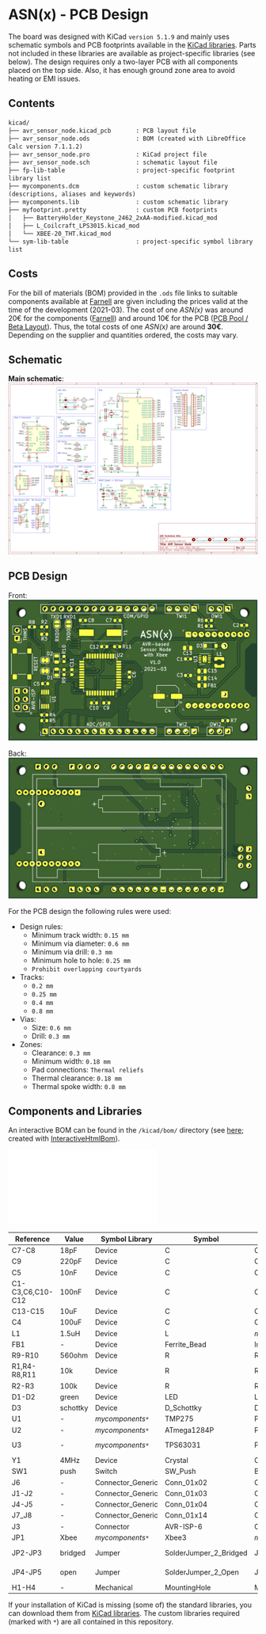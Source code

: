 # ASN(x) - PCB Design

The board was designed with KiCad `version 5.1.9` and mainly uses schematic symbols and PCB footprints available in the [KiCad libraries](https://kicad.org/libraries/download/).
Parts not included in these libraries are available as project-specific libraries (see below).
The design requires only a two-layer PCB with all components placed on the top side.
Also, it has enough ground zone area to avoid heating or EMI issues.


## Contents

```
kicad/
├── avr_sensor_node.kicad_pcb       : PCB layout file
├── avr_sensor_node.ods             : BOM (created with LibreOffice Calc version 7.1.1.2)
├── avr_sensor_node.pro             : KiCad project file
├── avr_sensor_node.sch             : schematic layout file
├── fp-lib-table                    : project-specific footprint library list
├── mycomponents.dcm                : custom schematic library (descriptions, aliases and keywords)
├── mycomponents.lib                : custom schematic library
├── myfootprint.pretty              : custom PCB footprints
│   ├── BatteryHolder_Keystone_2462_2xAA-modified.kicad_mod
│   ├── L_Coilcraft_LPS3015.kicad_mod
│   └── XBEE-20_THT.kicad_mod
└── sym-lib-table                   : project-specific symbol library list
```


## Costs

For the bill of materials (BOM) provided in the `.ods` file links to suitable components available at [Farnell](https://www.farnell.com/) are given including the prices valid at the time of the development (2021-03).
The cost of one *ASN(x)* was around 20€ for the components ([Farnell](https://www.farnell.com/)) and around 10€ for the PCB ([PCB Pool / Beta Layout](https://eu.beta-layout.com/pcb/)).
Thus, the total costs of one *ASN(x)* are around **30€**.
Depending on the supplier and quantities ordered, the costs may vary.


## Schematic

**Main schematic**:  
![Main Schematic (/media/schematic/avr_sensor_node-main.svg)](../media/schematic/avr_sensor_node-main.svg)


## PCB Design

Front:  
![PCB front (/media/pcb/avr_sensor_node-front.png)](../media/pcb/avr_sensor_node-front.png)

Back:  
![PCB back (/media/pcb/avr_sensor_node-back.png)](../media/pcb/avr_sensor_node-back.png)

For the PCB design the following rules were used:
* Design rules:
    * Minimum track width: `0.15 mm`
    * Minimum via diameter: `0.6 mm`
    * Minimum via drill: `0.3 mm`
    * Minimum hole to hole: `0.25 mm`
    * `Prohibit overlapping courtyards`
* Tracks:
    * `0.2 mm`
    * `0.25 mm`
    * `0.4 mm`
    * `0.8 mm`
* Vias:
    * Size: `0.6 mm`
    * Drill: `0.3 mm`
* Zones:
    * Clearance: `0.3 mm`
    * Minimum width: `0.18 mm`
    * Pad connections: `Thermal reliefs`
    * Thermal clearance: `0.18 mm`
    * Thermal spoke width: `0.8 mm`


## Components and Libraries

An interactive BOM can be found in the `/kicad/bom/` directory (see [here](../kicad/bom/avr_sensor_node.html); created with [InteractiveHtmlBom](https://github.com/openscopeproject/InteractiveHtmlBom)).

![InteractiveHtmlBom (/kicad/bom/avr_sensor_node.html)](../kicad/bom/avr_sensor_node.html)

| Reference | Value | Symbol Library | Symbol | Footprint Library | Footprint |
|-----------|-------|----------------|--------|-------------------|-----------|
| C7-C8     | 18pF  | Device         | C      | Capacitor_SMD     | C_0603_1608Metric |
| C9        | 220pF | Device         | C      | Capacitor_SMD     | C_0603_1608Metric |
| C5        | 10nF  | Device         | C      | Capacitor_SMD     | C_0603_1608Metric |
| C1-C3,C6,C10-C12  | 100nF | Device | C      | Capacitor_SMD     | C_0603_1608Metric |
| C13-C15   | 10uF  | Device         | C      | Capacitor_SMD     | C_0805_2012Metric |
| C4        | 100uF | Device         | C      | Capacitor_SMD     | CP_Elec_6.3x7.7   |
| L1        | 1.5uH | Device         | L      | *myfootprint*`*`  | L_Coilcraft_LPS3015 |
| FB1       | -     | Device   | Ferrite_Bead | Inductor_SMD      | L_0805_2012Metric |
| R9-R10    | 560ohm | Device        | R      | Resistor_SMD      | R_0603_1608Metric |
| R1,R4-R8,R11 | 10k | Device        | R      | Resistor_SMD      | R_0603_1608Metric |
| R2-R3     | 100k  | Device         | R      | Resistor_SMD      | R_0603_1608Metric |
| D1-D2     | green | Device         | LED    | LED_SMD           | LED_0805_2012Metric |
| D3        | schottky | Device  | D_Schottky | Diode_SMD         | D_SOD-123         |
| U1        | -     | *mycomponents*`*` | TMP275 | Package_SO | VSSOP-8_3.0x3.0mm_P0.65mm |
| U2        | -     | *mycomponents*`*` | ATmega1284P | Package_QFP | TQFP-44_10x10mm_P0.8mm |
| U3        | -     | *mycomponents*`*` | TPS63031 | Package_SON | VSON-10-1EP_3x3mm_P0.5mm_EP1.2x2mm_ThermalVias |
| Y1        | 4MHz  | Device         | Crystal | Crystal          | Crystal_SMD_HC49-SD |
| SW1       | push  | Switch         | SW_Push | Button_Switch_SMD | SW_SPST_PTS645   |
| J6        | - | Connector_Generic | Conn_01x02 | Connector_PinHeader_2.54mm | PinHeader_1x02_P2.54mm_Vertical |
| J1-J2     | - | Connector_Generic | Conn_01x03 | Connector_PinHeader_2.54mm | PinHeader_1x03_P2.54mm_Vertical |
| J4-J5     | - | Connector_Generic | Conn_01x04 | Connector_PinHeader_2.54mm | PinHeader_1x04_P2.54mm_Vertical |
| J7_J8     | - | Connector_Generic | Conn_01x14 | Connector_PinHeader_2.54mm | PinHeader_1x14_P2.54mm_Vertical |
| J3        | - | Connector | AVR-ISP-6 | Connector_PinHeader_2.54mm | PinHeader_2x03_P2.54mm_Vertical |
| JP1       | Xbee | *mycomponents*`*` | Xbee3 | *myfootprint*`*` | XBEE-20_THT       |
| JP2-JP3   | bridged | Jumper | SolderJumper_2_Bridged | Jumper | SolderJumper-2_P1.3mm_Bridged_RoundedPad1.0x1.5mm |
| JP4-JP5   | open | Jumper | SolderJumper_2_Open | Jumper | SolderJumper-2_P1.3mm_Open_RoundedPad1.0x1.5mm |
| H1-H4     | - | Mechanical | MountingHole  | MountingHole | MountingHole_2.7mm_M2.5 |


If your installation of KiCad is missing (some of) the standard libraries, you can download them from [KiCad libraries](https://kicad.org/libraries/download/).
The custom libraries required (marked with `*`) are all contained in this repository.
